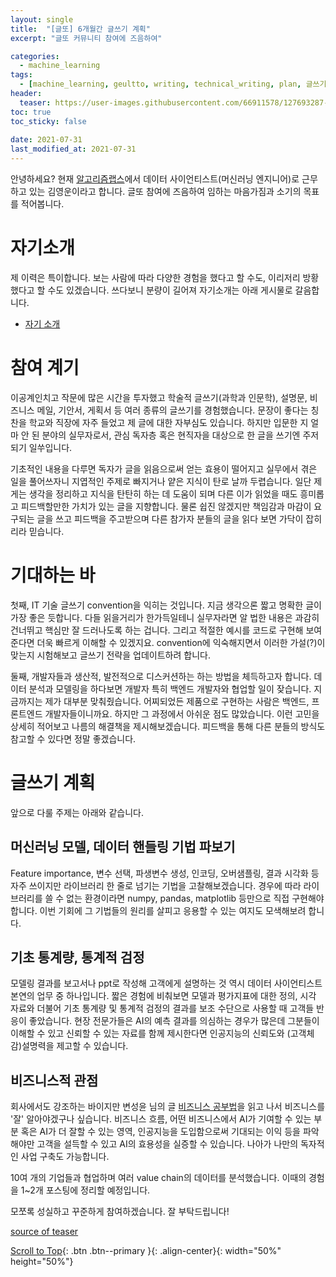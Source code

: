 ```yaml
---
layout: single
title:  "[글또] 6개월간 글쓰기 계획"
excerpt: "글또 커뮤니티 참여에 즈음하여"

categories:
  - machine_learning
tags:
  - [machine_learning, geultto, writing, technical_writing, plan, 글쓰기, 글또, 계획]
header:
  teaser: https://user-images.githubusercontent.com/66911578/127693287-b4370d10-7f4f-4e03-a1cb-4d6da97c21c7.jpg
toc: true
toc_sticky: false
 
date: 2021-07-31
last_modified_at: 2021-07-31
---
```

안녕하세요? 현재 [알고리즘랩스](https://www.algorithmlabs.io/)에서 데이터 사이언티스트(머신러닝 엔지니어)로 근무하고 있는 김영운이라고 합니다. 글또 참여에 즈음하여 임하는 마음가짐과 소기의 목표를 적어봅니다.

# 자기소개
제 이력은 특이합니다. 보는 사람에 따라 다양한 경험을 했다고 할 수도, 이리저리 방황했다고 할 수도 있겠습니다. 쓰다보니 분량이 길어져 자기소개는 아래 게시물로 갈음합니다.  
- [자기 소개](https://ywkim92.github.io/personal/first/)


# 참여 계기
이공계인치고 작문에 많은 시간을 투자했고 학술적 글쓰기(과학과 인문학), 설명문, 비즈니스 메일, 기안서, 게획서 등 여러 종류의 글쓰기를 경험했습니다. 문장이 좋다는 칭찬을 학교와 직장에 자주 들었고 제 글에 대한 자부심도 있습니다. 하지만 입문한 지 얼마 안 된 분야의 실무자로서, 관심 독자층 혹은 현직자을 대상으로 한 글을 쓰기엔 주저되기 일쑤입니다. 

기초적인 내용을 다루면 독자가 글을 읽음으로써 얻는 효용이 떨어지고 실무에서 겪은 일을 풀어쓰자니 지엽적인 주제로 빠지거나 얕은 지식이 탄로 날까 두렵습니다. 일단 제게는 생각을 정리하고 지식을 탄탄히 하는 데 도움이 되며 다른 이가 읽었을 때도 흥미롭고 피드백할만한 가치가 있는 글을 지향합니다. 물론 쉽진 않겠지만 책임감과 마감이 요구되는 글을 쓰고 피드백을 주고받으며 
다른 참가자 분들의 글을 읽다 보면 가닥이 잡히리라 믿습니다.

# 기대하는 바
첫째, IT 기술 글쓰기 convention을 익히는 것입니다. 지금 생각으론 짧고 명확한 글이 가장 좋은 듯합니다. 다들 읽을거리가 한가득일테니 실무자라면 알 법한 내용은 과감히 건너뛰고 핵심만 잘 드러나도록 하는 겁니다. 그리고 적절한 예시를 코드로 구현해 보여준다면 더욱 빠르게 이해할 수 있겠지요. convention에 익숙해지면서 이러한 가설(?)이 맞는지 시험해보고 
글쓰기 전략을 업데이트하려 합니다.

둘째, 개발자들과 생산적, 발전적으로 디스커션하는 하는 방법을 체득하고자 합니다. 데이터 분석과 모델링을 하다보면 개발자 특히 백엔드 개발자와 협업할 일이 잦습니다. 지금까지는 제가 대부분 맞춰줬습니다. 어찌되었든 제품으로 구현하는 사람은 백엔드, 프론트엔드 개발자들이니까요. 하지만 그 과정에서 아쉬운 점도 많았습니다. 이런 고민을 상세히 적어보고 나름의 해결책을 
제시해보겠습니다. 피드백을 통해 다른 분들의 방식도 참고할 수 있다면 정말 좋겠습니다.

# 글쓰기 계획
앞으로 다룰 주제는 아래와 같습니다.  

## 머신러닝 모델, 데이터 핸들링 기법 파보기
Feature importance, 변수 선택, 파생변수 생성, 인코딩, 오버샘플링, 결과 시각화 등 자주 쓰이지만 라이브러리 한 줄로 넘기는 기법을 고찰해보겠습니다. 경우에 따라 라이브러리를 쓸 수 없는 환경이라면 numpy, pandas, matplotlib 등만으로 직접 구현해야 합니다. 이번 기회에 그 기법들의 원리를 살피고 응용할 수 있는 여지도 모색해보려 합니다.

## 기초 통계량, 통계적 검정
모델링 결과를 보고서나 ppt로 작성해 고객에게 설명하는 것 역시 데이터 사이언티스트 본연의 업무 중 하나입니다. 짧은 경험에 비춰보면 모델과 평가지표에 대한 정의, 시각 자료와 더불어 기초 통계량 및 통계적 검정의 결과를 보조 수단으로 사용할 때 고객들 반응이 좋았습니다. 현장 전문가들은 AI의 예측 결과를 의심하는 경우가 많은데 그분들이 이해할 수 있고 신뢰할 수 있는 자료를 함께 제시한다면 인공지능의 신뢰도와 (고객체감)설명력을 제고할 수 있습니다.

## 비즈니스적 관점
회사에서도 강조하는 바이지만 변성윤 님의 글 [비즈니스 공부법](https://zzsza.github.io/diary/2020/08/02/how-to-study-business/)을 읽고 나서 비즈니스를 '잘' 알아야겠구나 싶습니다. 비즈니스 흐름, 어떤 비즈니스에서 AI가 기여할 수 있는 부분 혹은 AI가 더 잘할 수 있는 영역, 인공지능을 도입함으로써 기대되는 이익 등을 파악해야만 고객을 설득할 수 있고 AI의 효용성을 실증할 수 있습니다. 나아가 나만의 독자적인 사업 구축도 가능합니다.

10여 개의 기업들과 협업하며 여러 value chain의 데이터를 분석했습니다. 이때의 경험을 1~2개 포스팅에 정리할 예정입니다.

모쪼록 성실하고 꾸준하게 참여하겠습니다. 잘 부탁드립니다!

[source of teaser](https://unsplash.com/photos/y02jEX_B0O0?utm_source=unsplash&utm_medium=referral&utm_content=creditShareLink)

[Scroll to Top](#){: .btn .btn--primary }{: .align-center}{: width="50%" height="50%"}